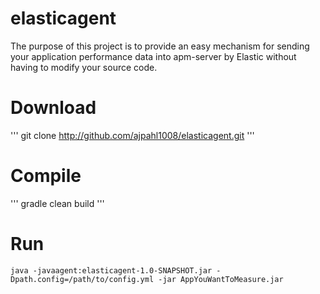# elasticagent

The purpose of this project is to provide an easy mechanism for sending your application performance data into apm-server by Elastic without having to modify your source code.

# Download
'''
git clone http://github.com/ajpahl1008/elasticagent.git
'''

# Compile
'''
gradle clean build
'''

# Run
```
java -javaagent:elasticagent-1.0-SNAPSHOT.jar -Dpath.config=/path/to/config.yml -jar AppYouWantToMeasure.jar
```

